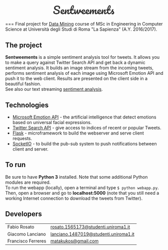<p align="center"><img src="img/logo.JPG"width=40%/></p>

===
Final project for [Data Mining](http://aris.me/index.php/data-mining-2016) course of MSc in Engineering in Computer Science
at Università degli Studi di Roma "La Sapienza" (A.Y. 2016/2017).

## The project
**Sentweements** is a simple sentiment analysis tool for tweets. It allows you to make a query against Twitter Search API and get back
a dynamic sentiment analysis. It builds an image stream from the incoming tweets, performs sentiment analysis of each image using 
Microsoft Emotion API and push it to the web client.
Results are presented on the client side in a beautiful fashion.  
See also our text streaming [sentiment analysis](https://github.com/giacomolanciano/sentweements/tree/master-v2).

## Technologies
- [Microsoft Emotion API](https://www.microsoft.com/cognitive-services/en-us/emotion-api) - the artificial intelligence that detect emotions based on universal facial expressions.
- [Twitter Search API](https://dev.twitter.com/rest/public) - give access to indices of recent or popular Tweets.
- [Flask](http://flask.pocoo.org/) - microframework to build the webserver and serve client requests.
- [SocketIO](http://socket.io/) - to build the pub-sub system to push notifications between client and server.

## To run
Be sure to have **Python 3** installed. Note that some additional Python modules are required.  
To run the webapp (locally), open a terminal and type `$ python webapp.py`. Then, open a browser and go to
**localhost:5000**  (note that you still need a working Internet connection to download the tweets from Twitter).

## Developers

|                  |                                     |
|------------------|-------------------------------------|  
|Fabio Rosato      |rosato.1565173@studenti.uniroma1.it  |  
|Giacomo Lanciano  |lanciano.1487019@studenti.uniroma1.it|  
|Francisco Ferreres|matakukos@gmail.com                  |   
